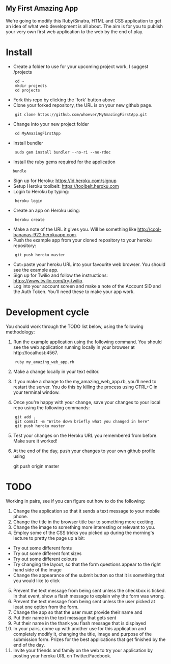 ## My First Amazing App

We're going to modify this Ruby/Sinatra, HTML and CSS application to get an idea
of what web development is all about. The aim is for you to publish your very 
own first web application to the web by the end of play.

# Install

* Create a folder to use for your upcoming project work, I suggest /projects

```
    cd ~
    mkdir projects
    cd projects
```

* Fork this repo by clicking the 'fork' button above
* Clone your forked repository, the URL is on your new github page. 

```
    git clone https://github.com/whoever/MyAmazingFirstApp.git
```

* Change into your new project folder

```
    cd MyAmazingFirstApp
```

* Install bundler

```
    sudo gem install bundler --no-ri --no-rdoc
```
   
* Install the ruby gems required for the application
  
```
   bundle
```

* Sign up for Heroku: https://id.heroku.com/signup
* Setup Heroku toolbelt: https://toolbelt.heroku.com
* Login to Heroku by typing:

```
    heroku login
```

* Create an app on Heroku using:

```
    heroku create
```

* Make a note of the URL it gives you. Will be something like 
http://cool-bananas-922.herokuapp.com. 
* Push the example app from your cloned repository to your heroku repository:

```
    git push heroku master
```    
* Cut+paste your heroku URL into your favourite web browser. You should see 
the example app.
* Sign up for Twilio and follow the instructions: https://www.twilio.com/try-twilio.
* Log into your account screen and make a note of the Account SID and the Auth 
Token. You'll need these to make your app work.

# Development cycle

You should work through the TODO list below, using the following methodology:

1. Run the example application using the following command. You should see the web application running locally in your browser at 
http://localhost:4567.

```
    ruby my_amazing_web_app.rb
```

2. Make a change locally in your text editor.

3. If you make a change to the my_amazing_web_app.rb, you'll need to restart the
server. You do this by killing the process using CTRL+C in your terminal window.

4. Once you're happy with your change, save your changes to your local repo 
using the following commands:

```
    git add .
    git commit -m "Write down briefly what you changed in here"
    git push heroku master
```

5. Test your changes on the Heroku URL you remembered from before. Make sure it 
worked!

6. At the end of the day, push your changes to your own github profile using

   git push origin master

# TODO

Working in pairs, see if you can figure out how to do the following:

1. Change the application so that it sends a text message to your mobile phone.
2. Change the title in the browser title bar to something more exciting.
3. Change the image to something more interesting or relevant to you.
4. Employ some of the CSS tricks you picked up during the morning's lecture to 
pretty the page up a bit:
  * Try out some different fonts
  * Try out some different font sizes
  * Try out some different colours
  * Try changing the layout, so that the form questions appear to the right hand
  side of the image
  * Change the appearance of the submit button so that it is something that you
  would like to click  
5. Prevent the text message from being sent unless the checkbox 
is ticked. In that event, show a flash message to explain why the form was wrong.
6. Prevent the text message from being sent unless the user picked
at least one option from the form.
7. Change the app so that the user must provide their name and
  1. Put their name in the text message that gets sent
  2. Put their name in the thank you flash message that is displayed
8. In your pairs, come up with another use for this application and completely 
modify it, changing the title, image and purpose of the submission form. Prizes 
for the best applications that get finished by the end of the day.
9. Invite your friends and family on the web to try your application by posting
your heroku URL on Twitter/Facebook.
